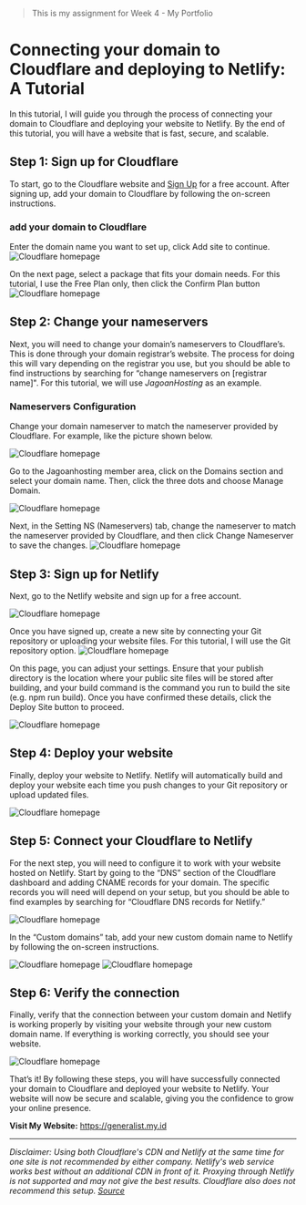 > This is my assignment for Week 4 - My Portfolio 

# Connecting your domain to Cloudflare and deploying to Netlify: A Tutorial

In this tutorial, I will guide you through the process of connecting your domain to Cloudflare and deploying your website to Netlify. By the end of this tutorial, you will have a website that is fast, secure, and scalable.

## Step 1: Sign up for Cloudflare

To start, go to the Cloudflare website and [Sign Up](http://dash.cloudflare.com/sign-up) for a free account. After signing up, add your domain to Cloudflare by following the on-screen instructions.

### add your domain to Cloudflare

Enter the domain name you want to set up, click Add site to continue.
![Cloudflare homepage](https://res.cloudinary.com/djudfrj8s/image/upload/v1675725561/wee4-revou/homepage-cloudflare_vg1ek3.png "Logo Title Text 1")

On the next page, select a package that fits your domain needs. For this tutorial, I use the Free Plan only, then click the Confirm Plan button
![Cloudflare homepage](https://res.cloudinary.com/djudfrj8s/image/upload/v1675729193/wee4-revou/freeplan_bjmvbn.png "Logo Title Text 1")

## Step 2: Change your nameservers

Next, you will need to change your domain’s nameservers to Cloudflare’s. This is done through your domain registrar’s website. The process for doing this will vary depending on the registrar you use, but you should be able to find instructions by searching for “change nameservers on [registrar name]". For this tutorial, we will use *JagoanHosting* as an example.

### Nameservers Configuration

Change your domain nameserver to match the nameserver provided by Cloudflare. For example, like the picture shown below.

![Cloudflare homepage](https://res.cloudinary.com/djudfrj8s/image/upload/v1675728504/wee4-revou/Cloudflare_nameserver_uifbu9.png "Logo Title Text 1")

Go to the Jagoanhosting member area, click on the Domains section and select your domain name. Then, click the three dots and choose Manage Domain.

![Cloudflare homepage](https://res.cloudinary.com/djudfrj8s/image/upload/v1675727532/wee4-revou/manage_domain_dmdbwz.png "Logo Title Text 1")

Next, in the Setting NS (Nameservers) tab, change the nameserver to match the nameserver provided by Cloudflare, and then click Change Nameserver to save the changes.
![Cloudflare homepage](https://res.cloudinary.com/djudfrj8s/image/upload/v1675728228/wee4-revou/configure_name_server_eou7an.png "Logo Title Text 1")

## Step 3: Sign up for Netlify

Next, go to the Netlify website and sign up for a free account.

![Cloudflare homepage](https://res.cloudinary.com/djudfrj8s/image/upload/v1675738866/wee4-revou/signup-netlify_yyxv2q.png "Logo Title Text 1")

Once you have signed up, create a new site by connecting your Git repository or uploading your website files. For this tutorial, I will use the Git repository option.
![Cloudflare homepage](https://res.cloudinary.com/djudfrj8s/image/upload/v1675741599/wee4-revou/import_git_echfvg.png "Logo Title Text 1")

On this page, you can adjust your settings. Ensure that your publish directory is the location where your public site files will be stored after building, and your build command is the command you run to build the site (e.g. npm run build). Once you have confirmed these details, click the Deploy Site button to proceed.

![Cloudflare homepage](https://res.cloudinary.com/djudfrj8s/image/upload/v1675742129/wee4-revou/site-settings_nkrwm9.png "Logo Title Text 1")

## Step 4: Deploy your website

Finally, deploy your website to Netlify. Netlify will automatically build and deploy your website each time you push changes to your Git repository or upload updated files.

![Cloudflare homepage](https://res.cloudinary.com/djudfrj8s/image/upload/v1675742275/wee4-revou/deploy_site_xov1qv.png "Logo Title Text 1")

## Step 5: Connect your Cloudflare to Netlify

For the next step, you will need to configure it to work with your website hosted on Netlify. Start by going to the “DNS” section of the Cloudflare dashboard and adding CNAME records for your domain. The specific records you will need will depend on your setup, but you should be able to find examples by searching for “Cloudflare DNS records for Netlify.”

![Cloudflare homepage](https://res.cloudinary.com/djudfrj8s/image/upload/v1675753576/wee4-revou/add_cname_2_wkj34z.png "Logo Title Text 1")

In the “Custom domains” tab, add your new custom domain name to Netlify by following the on-screen instructions.

![Cloudflare homepage](https://res.cloudinary.com/djudfrj8s/image/upload/v1675753280/wee4-revou/add_custom_domain_seu5qz.png "Logo Title Text 1")
![Cloudflare homepage](https://res.cloudinary.com/djudfrj8s/image/upload/v1675753036/wee4-revou/add_custom_domain_in_netlify_hspghb.png "Logo Title Text 1")

## Step 6: Verify the connection

Finally, verify that the connection between your custom domain and Netlify is working properly by visiting your website through your new custom domain name. If everything is working correctly, you should see your website.

![Cloudflare homepage](https://res.cloudinary.com/djudfrj8s/image/upload/v1675780283/wee4-revou/verify_domain_w5dv2o.png "Logo Title Text 1")

That’s it! By following these steps, you will have successfully connected your domain to Cloudflare and deployed your website to Netlify. Your website will now be secure and scalable, giving you the confidence to grow your online presence.

**Visit My Website:** https://generalist.my.id 

---

_Disclaimer: Using both Cloudflare's CDN and Netlify at the same time for one site is not recommended by either company. Netlify's web service works best without an additional CDN in front of it. Proxying through Netlify is not supported and may not give the best results. Cloudflare also does not recommend this setup. [Source](https://answers.netlify.com/t/how-do-i-use-cloudflare-dns-with-a-netlify-custom-domain/1557)_
